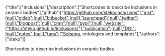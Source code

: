 {"title":["inclusions"],"description":["Shortcodes to describe inclusions in ceramic bodies"],"github":["https://github.com/steko/inclusions"],"gist":[null],"gitlab":[null],"bitbucket":[null],"launchpad":[null],"twitter":[null],"blogpost":[null],"cran":[null],"pypi":[null],"website":["https://steko.github.io/inclusions/"],"publication":[null],"DOI":[null],"notes":[null],"tags":["Schema, ontologies and templates"],"authors":["steko"]}

Shortcodes to describe inclusions in ceramic bodies